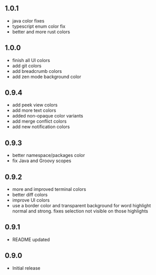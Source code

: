 ## 1.0.1
- java color fixes
- typescript enum color fix
- better and more rust colors

## 1.0.0
- finish all UI colors
- add git colors
- add breadcrumb colors
- add zen mode background color

## 0.9.4
- add peek view colors
- add more text colors
- added non-opaque color variants
- add merge conflict colors
- add new notification colors

## 0.9.3
- better namespace/packages color
- fix Java and Groovy scopes

## 0.9.2
- more and improved terminal colors
- better diff colors
- improve UI colors
- use a border color and transparent background for word highlight normal and strong. fixes selection not visible on those highlights

## 0.9.1
- README updated

## 0.9.0
- Initial release
